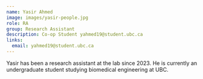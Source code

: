 ```yaml
---
name: Yasir Ahmed
image: images/yasir-people.jpg
role: RA
group: Research Assistant 
description: Co-op Student yahmed19@student.ubc.ca
links:
  email: yahmed19@student.ubc.ca
---
```


Yasir has been a research assistant at the lab since 2023. He is currently an undergraduate student studying biomedical engineering at UBC. 

